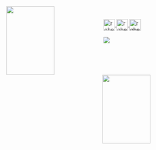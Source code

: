<div>
<a href="https://github.com/RobertOcsV/RobertOcsV">
<img align="left"height="180em" width="50%"  src="https://github-readme-stats.vercel.app/api?username=RobertOcsV&show_icons=true&theme=dark">
<br><br>
<img align="right"  height="180em" width="50%" src="https://github-readme-stats.vercel.app/api/top-langs/?username=RobertOcsV&layout=compact&theme=dark)](https://github.com/anuraghazra/github-readme-stats">
<div>


<div>
<img  alt="robert html" align="center" heigh="30px" width="30px"src="https://cdn.jsdelivr.net/gh/devicons/devicon/icons/html5/html5-original.svg" />
<img  alt="robert css" align="center" heigh="30px" width="30px"src="https://cdn.jsdelivr.net/gh/devicons/devicon/icons/css3/css3-original.svg" />
<img  alt="robert js" align="center" heigh="30px" width="30px"src="https://cdn.jsdelivr.net/gh/devicons/devicon/icons/javascript/javascript-original.svg" />
<div>

  <br>
<div>
  <a href="https://www.linkedin.com/in/robert-oliveira-4799b7138/" target="_blank"> <img src="https://img.shields.io/badge/LinkedIn-0077B5?style=for-the-badge&logo=linkedin&logoColor=black"></a>
</div>
